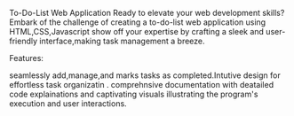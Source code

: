To-Do-List Web Application
Ready to elevate your web development skills?Embark of the challenge of creating a to-do-list web application using 
HTML,CSS,Javascript show off your expertise by crafting a sleek and user-friendly interface,making task management a breeze.

Features:

seamlessly add,manage,and marks tasks as completed.Intutive design for effortless task organizatin .
comprehnsive documentation with deatailed code explainations and captivating visuals illustrating the program's 
execution and user interactions.
